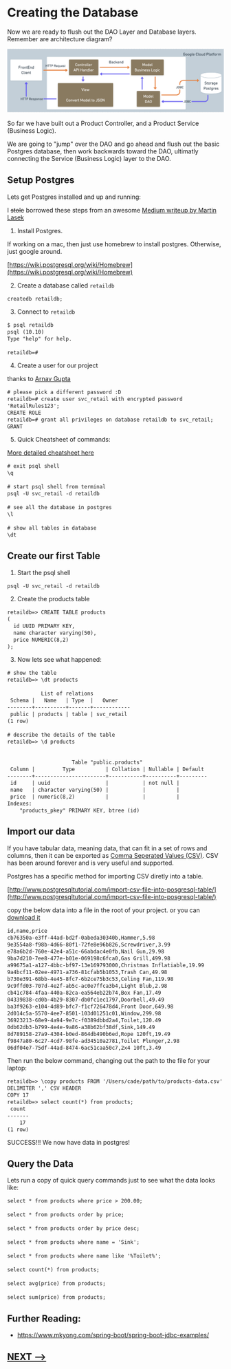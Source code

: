 # Creating the Database

Now we are ready to flush out the DAO Layer and Database layers.  Remember are architecture diagram?

![](12-backend-layers.png)


So far we have built out a Product Controller, and a Product Service (Business Logic). 

We are going to "jump" over the DAO and go ahead and flush out the basic Postgres database, then work backwards toward the DAO, ultimatly connecting the Service (Business Logic) layer to the DAO. 

## Setup Postgres

Lets get Postgres installed and up and running:

I ~~stole~~ borrowed these steps from an awesome [Medium writeup by Martin Lasek](https://medium.com/@martinlasek/tutorial-how-to-use-postgresql-88cddc858d9f)


1. Install Postgres.

If working on a mac, then just use homebrew to install postgres. Otherwise, just google around. 

[https://wiki.postgresql.org/wiki/Homebrew](https://wiki.postgresql.org/wiki/Homebrew)


2. Create a database called `retaildb`

```
createdb retaildb;
```

3. Connect to `retaildb`
```
$ psql retaildb
psql (10.10)
Type "help" for help.

retaildb=# 
```

4. Create a user for our project 

thanks to [Arnav Gupta](https://medium.com/coding-blocks/creating-user-database-and-adding-access-on-postgresql-8bfcd2f4a91e)

```
# please pick a different password :D 
retaildb=# create user svc_retail with encrypted password 'RetailRules123';
CREATE ROLE
retaildb=# grant all privileges on database retaildb to svc_retail;
GRANT
```

5. Quick Cheatsheet of commands:

[More detailed cheatsheet here](http://www.postgresqltutorial.com/postgresql-cheat-sheet/)

```
# exit psql shell
\q

# start psql shell from terminal
psql -U svc_retail -d retaildb

# see all the database in postgres
\l

# show all tables in database
\dt
```

## Create our first Table




1. Start the psql shell 

```
psql -U svc_retail -d retaildb
```

2. Create the products table


```
retaildb=> CREATE TABLE products
(
  id UUID PRIMARY KEY,
  name character varying(50),
  price NUMERIC(8,2)
);
```

3. Now lets see what happened:

```
# show the table
retaildb=> \dt products

           List of relations
 Schema |   Name   | Type  |   Owner    
--------+----------+-------+------------
 public | products | table | svc_retail
(1 row)

# describe the details of the table
retaildb=> \d products


                     Table "public.products"
 Column |         Type          | Collation | Nullable | Default 
--------+-----------------------+-----------+----------+---------
 id     | uuid                  |           | not null | 
 name   | character varying(50) |           |          | 
 price  | numeric(8,2)          |           |          | 
Indexes:
    "products_pkey" PRIMARY KEY, btree (id)

```

## Import our data

If you have tabular data, meaning data, that can fit in a set of rows and columns, then it can be exported as [Comma Seperated Values (CSV)](https://en.wikipedia.org/wiki/Comma-separated_values).  CSV has been around forever and is very useful and supported. 

Postgres has a specific method for importing CSV diretly into a table. 

[http://www.postgresqltutorial.com/import-csv-file-into-posgresql-table/](http://www.postgresqltutorial.com/import-csv-file-into-posgresql-table/)

copy the below data into a file in the root of your project. 
or you can [download it](products-data.csv)

```
id,name,price
cb76350a-e3ff-44ad-bd2f-0abeda30340b,Hammer,5.98
9e3554a8-f98b-4d66-80f1-72fe8e96b826,Screwdriver,3.99
e78a6b2d-760e-42e4-a51c-66abdac4e0fb,Nail Gun,29.98
9ba7d210-7ee8-477e-b01e-069198c6fca0,Gas Grill,499.98
a99675a1-a127-4bbc-bf97-13e169793000,Christmas Inflatiable,19.99
9a4bcf11-02ee-4971-a736-81cfab5b1053,Trash Can,49.98
b730e391-68bb-4e45-8fc7-6b2ce75b3c53,Celing Fan,119.98
9c9ffd03-707d-4e2f-ab5c-ac0e7ffca3b4,Light Blub,2.98
cb41c784-4faa-440a-82ca-ea564eb22b74,Box Fan,17.49
04339838-cd0b-4b29-8307-db0fc1ec1797,Doorbell,49.49
ba3f9263-e104-4d89-bfc7-f1cf726478d4,Front Door,649.98
2d014c5a-5570-4ee7-8501-103d01251c01,Window,299.98
36923213-68e9-4a94-9e7c-f0389dbbd2a4,Toilet,120.49
0db62db3-b799-4e4e-9a86-a38b62bf38df,Sink,149.49
8d789158-27a9-4304-b0ed-864db490b6ed,Rope 120ft,19.49
f9847a80-6c27-4cd7-98fe-ad34510a2781,Toilet Plunger,2.98
06df04e7-75df-44ad-8474-6ac51caa50c7,2x4 10ft,3.49
```

Then run the below command, changing out the path to the file for your laptop:

```
retaildb=> \copy products FROM '/Users/cade/path/to/products-data.csv' DELIMITER ',' CSV HEADER
COPY 17
retaildb=> select count(*) from products;
 count 
-------
    17
(1 row)
```

SUCCESS!!! We now have data in postgres! 


## Query the Data

Lets run a copy of quick query commands just to see what the data looks like:

```
select * from products where price > 200.00;

select * from products order by price;

select * from products order by price desc;

select * from products where name = 'Sink';

select * from products where name like '%Toilet%';

select count(*) from products;

select avg(price) from products;

select sum(price) from products;

```


## Further Reading:

* https://www.mkyong.com/spring-boot/spring-boot-jdbc-examples/

## [NEXT -->](17-flush-out-dao.md)